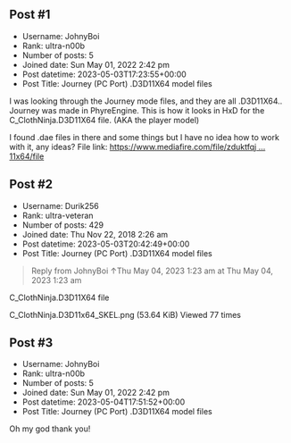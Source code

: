 ## Post #1
- Username: JohnyBoi
- Rank: ultra-n00b
- Number of posts: 5
- Joined date: Sun May 01, 2022 2:42 pm
- Post datetime: 2023-05-03T17:23:55+00:00
- Post Title: Journey (PC Port) .D3D11X64 model files

I was looking through the Journey mode files, and they are all .D3D11X64..
Journey was made in PhyreEngine.
This is how it looks in HxD for the C_ClothNinja.D3D11X64 file. (AKA the player model)


I found .dae files in there and some things but I have no idea how to work with it, any ideas?
File link: [https://www.mediafire.com/file/zduktfqj ... 11x64/file](https://www.mediafire.com/file/zduktfqj2qkm62o/C_ClothNinja.D3D11x64/file)
## Post #2
- Username: Durik256
- Rank: ultra-veteran
- Number of posts: 429
- Joined date: Thu Nov 22, 2018 2:26 am
- Post datetime: 2023-05-03T20:42:49+00:00
- Post Title: Journey (PC Port) .D3D11X64 model files

> Reply from JohnyBoi ↑Thu May 04, 2023 1:23 am at Thu May 04, 2023 1:23 am
>
> 
C_ClothNinja.D3D11X64 file




C_ClothNinja.D3D11x64_SKEL.png (53.64 KiB) Viewed 77 times
## Post #3
- Username: JohnyBoi
- Rank: ultra-n00b
- Number of posts: 5
- Joined date: Sun May 01, 2022 2:42 pm
- Post datetime: 2023-05-04T17:51:52+00:00
- Post Title: Journey (PC Port) .D3D11X64 model files

Oh my god thank you!
